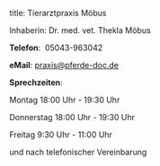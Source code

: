 

title: Tierarztpraxis Möbus

Inhaberin:  Dr. med. vet. Thekla Möbus

**Telefon**:  05043-963042

**eMail**: praxis@pferde-doc.de

**Sprechzeiten**:

Montag 	18:00 Uhr - 19:30 Uhr

Donnerstag 	18:00 Uhr - 19:30 Uhr

Freitag			 9:30 Uhr - 11:00 Uhr									

und nach telefonischer Vereinbarung

